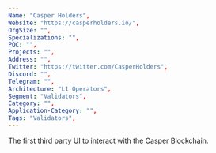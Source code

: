 ```yaml
---
Name: "Casper Holders",
Website: "https://casperholders.io/",
OrgSize: "",
Specializations: "",
POC: "",
Projects: "",
Address: "",
Twitter: "https://twitter.com/CasperHolders",
Discord: "",
Telegram: "",
Architecture: "L1 Operators",
Segment: "Validators",
Category: "",
Application-Category: "",
Tags: "Validators",
---
```

<!--lang:en--> 
The first third party UI to interact with the Casper Blockchain.
<!--lang:es--] 
La primera interfaz de usuario de terceros para interactuar con Casper Blockchain.
<!--lang:de--] 
Die erste Benutzeroberfläche eines Drittanbieters, die mit der Casper Blockchain interagiert.
<!--lang:fr--] 
La première interface utilisateur tierce à interagir avec Casper Blockchain.
<!--lang:pl--] 
Pierwszy interfejs strony trzeciej do interakcji z Casper Blockchain.
<!--lang:uk--] 
Перший інтерфейс третьої сторони для взаємодії з Casper Blockchain.
[!--lang:*-->  
